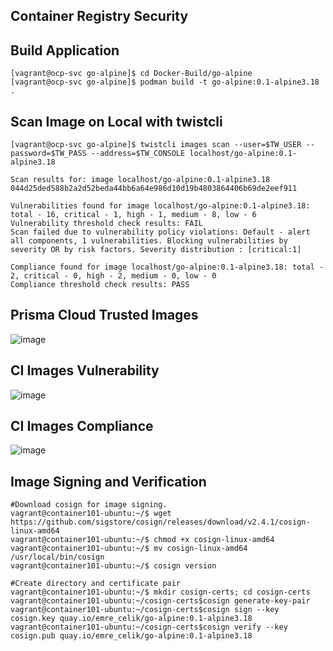 Container Registry Security
----------------

Build Application
--------------
    [vagrant@ocp-svc go-alpine]$ cd Docker-Build/go-alpine
    [vagrant@ocp-svc go-alpine]$ podman build -t go-alpine:0.1-alpine3.18 .

Scan Image on Local with twistcli
--------------
    [vagrant@ocp-svc go-alpine]$ twistcli images scan --user=$TW_USER --password=$TW_PASS --address=$TW_CONSOLE localhost/go-alpine:0.1-alpine3.18
    
    Scan results for: image localhost/go-alpine:0.1-alpine3.18 044d25ded588b2a2d52beda44bb6a64e986d10d19b4803864406b69de2eef911
    
    Vulnerabilities found for image localhost/go-alpine:0.1-alpine3.18: total - 16, critical - 1, high - 1, medium - 8, low - 6
    Vulnerability threshold check results: FAIL
    Scan failed due to vulnerability policy violations: Default - alert all components, 1 vulnerabilities. Blocking vulnerabilities by severity OR by risk factors. Severity distribution : [critical:1]
    
    Compliance found for image localhost/go-alpine:0.1-alpine3.18: total - 2, critical - 0, high - 2, medium - 0, low - 0
    Compliance threshold check results: PASS

Prisma Cloud Trusted Images
---------------
![image](https://github.com/user-attachments/assets/f99f8a09-9408-44ca-b998-f28bd11bfaca)

CI Images Vulnerability
---------------
![image](https://github.com/user-attachments/assets/51b567a9-0b0c-4aae-93d2-868b5e481713)

CI Images Compliance
---------------
![image](https://github.com/user-attachments/assets/1e5569c0-d164-47f7-9bc9-6e4b64eafbb9)

Image Signing and Verification
---------------
    #Download cosign for image signing.
    vagrant@container101-ubuntu:~/$ wget https://github.com/sigstore/cosign/releases/download/v2.4.1/cosign-linux-amd64
    vagrant@container101-ubuntu:~/$ chmod +x cosign-linux-amd64
    vagrant@container101-ubuntu:~/$ mv cosign-linux-amd64 /usr/local/bin/cosign
    vagrant@container101-ubuntu:~/$ cosign version
    
    #Create directory and certificate pair
    vagrant@container101-ubuntu:~/$ mkdir cosign-certs; cd cosign-certs
    vagrant@container101-ubuntu:~/cosign-certs$cosign generate-key-pair
    vagrant@container101-ubuntu:~/cosign-certs$cosign sign --key cosign.key quay.io/emre_celik/go-alpine:0.1-alpine3.18
    vagrant@container101-ubuntu:~/cosign-certs$cosign verify --key cosign.pub quay.io/emre_celik/go-alpine:0.1-alpine3.18
